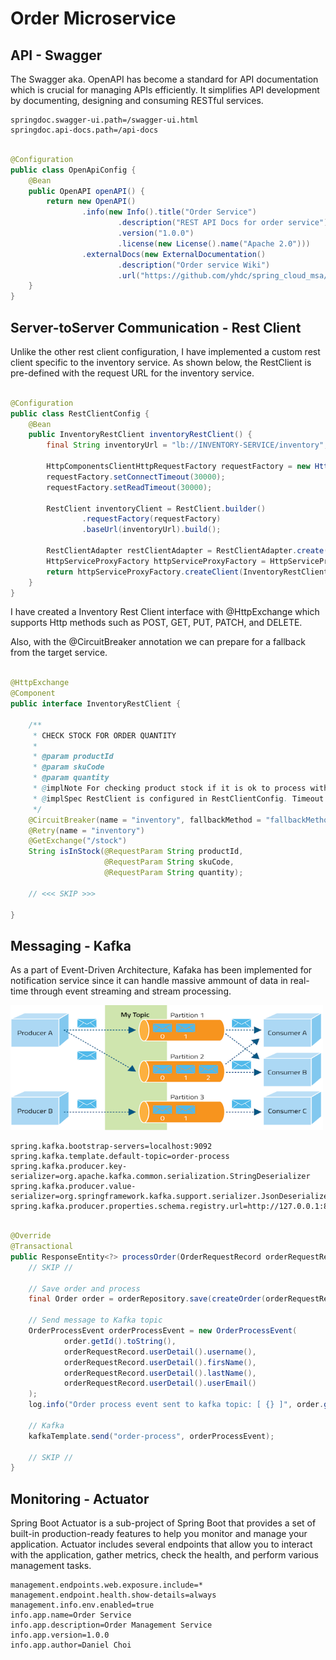 # Order Microservice

## API - Swagger

The Swagger aka. OpenAPI has become a standard for API documentation which is crucial for managing APIs efficiently.
It simplifies API development by documenting, designing and consuming RESTful services.

```properties
springdoc.swagger-ui.path=/swagger-ui.html
springdoc.api-docs.path=/api-docs
```

```java

@Configuration
public class OpenApiConfig {
    @Bean
    public OpenAPI openAPI() {
        return new OpenAPI()
                .info(new Info().title("Order Service")
                        .description("REST API Docs for order service")
                        .version("1.0.0")
                        .license(new License().name("Apache 2.0")))
                .externalDocs(new ExternalDocumentation()
                        .description("Order service Wiki")
                        .url("https://github.com/yhdc/spring_cloud_msa/order_service"));
    }
}
```

## Server-toServer Communication - Rest Client

Unlike the other rest client configuration, I have implemented a custom rest client specific to the inventory service.
As shown below, the RestClient is pre-defined with the request URL for the inventory service.

```java

@Configuration
public class RestClientConfig {
    @Bean
    public InventoryRestClient inventoryRestClient() {
        final String inventoryUrl = "lb://INVENTORY-SERVICE/inventory";

        HttpComponentsClientHttpRequestFactory requestFactory = new HttpComponentsClientHttpRequestFactory();
        requestFactory.setConnectTimeout(30000);
        requestFactory.setReadTimeout(30000);

        RestClient inventoryClient = RestClient.builder()
                .requestFactory(requestFactory)
                .baseUrl(inventoryUrl).build();

        RestClientAdapter restClientAdapter = RestClientAdapter.create(inventoryClient);
        HttpServiceProxyFactory httpServiceProxyFactory = HttpServiceProxyFactory.builderFor(restClientAdapter).build();
        return httpServiceProxyFactory.createClient(InventoryRestClient.class);
    }
}
```

I have created a Inventory Rest Client interface with @HttpExchange which supports
Http methods such as POST, GET, PUT, PATCH, and DELETE.

Also, with the @CircuitBreaker annotation we can prepare for a fallback from the target service.

```java

@HttpExchange
@Component
public interface InventoryRestClient {

    /**
     * CHECK STOCK FOR ORDER QUANTITY
     *
     * @param productId
     * @param skuCode
     * @param quantity
     * @implNote For checking product stock if it is ok to process with the order
     * @implSpec RestClient is configured in RestClientConfig. Timeout is set in to RestClient configuration.
     */
    @CircuitBreaker(name = "inventory", fallbackMethod = "fallbackMethod")
    @Retry(name = "inventory")
    @GetExchange("/stock")
    String isInStock(@RequestParam String productId,
                     @RequestParam String skuCode,
                     @RequestParam String quantity);

    // <<< SKIP >>>

}
```

## Messaging - Kafka

As a part of Event-Driven Architecture, Kafaka has been implemented for notification service
since it can handle massive ammount of data in real-time through event streaming and stream processing.

<img src="../readme/image/kafka_diagram.png" width="500" height="200" />

```properties
spring.kafka.bootstrap-servers=localhost:9092
spring.kafka.template.default-topic=order-process
spring.kafka.producer.key-serializer=org.apache.kafka.common.serialization.StringDeserializer
spring.kafka.producer.value-serializer=org.springframework.kafka.support.serializer.JsonDeserializer
spring.kafka.producer.properties.schema.registry.url=http://127.0.0.1:8201
```

```java

@Override
@Transactional
public ResponseEntity<?> processOrder(OrderRequestRecord orderRequestRecord) {
    // SKIP //

    // Save order and process
    final Order order = orderRepository.save(createOrder(orderRequestRecord, totalPrice));

    // Send message to Kafka topic
    OrderProcessEvent orderProcessEvent = new OrderProcessEvent(
            order.getId().toString(),
            orderRequestRecord.userDetail().username(),
            orderRequestRecord.userDetail().firsName(),
            orderRequestRecord.userDetail().lastName(),
            orderRequestRecord.userDetail().userEmail()
    );
    log.info("Order process event sent to kafka topic: [ {} ]", order.getId());

    // Kafka
    kafkaTemplate.send("order-process", orderProcessEvent);

    // SKIP // 
}
```

## Monitoring - Actuator

Spring Boot Actuator is a sub-project of Spring Boot that provides a set of built-in production-ready features to help
you monitor and manage your application.
Actuator includes several endpoints that allow you to interact with the application, gather metrics, check the health,
and perform various management tasks.

```properties
management.endpoints.web.exposure.include=*
management.endpoint.health.show-details=always
management.info.env.enabled=true
info.app.name=Order Service
info.app.description=Order Management Service
info.app.version=1.0.0
info.app.author=Daniel Choi
```

